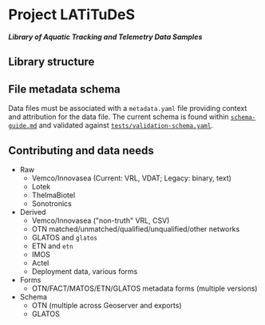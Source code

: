 # Project LATiTuDeS
***Library of Aquatic Tracking and Telemetry Data Samples***

## Library structure

## File metadata schema
Data files must be associated with a `metadata.yaml` file providing context and attribution for the data file. The current schema is found within [`schema-guide.md`](schema-guide.md) and validated against [`tests/validation-schema.yaml`](tests/validation-schema.yaml).

## Contributing and data needs
- Raw
   - Vemco/Innovasea (Current: VRL, VDAT; Legacy: binary, text)
   - Lotek
   - ThelmaBiotel
   - Sonotronics
- Derived
   - Vemco/Innovasea ("non-truth" VRL, CSV)
   - OTN matched/unmatched/qualified/unqualified/other networks
   - GLATOS and `glatos`
   - ETN and `etn`
   - IMOS
   - Actel
   - Deployment data, various forms
- Forms
   - OTN/FACT/MATOS/ETN/GLATOS metadata forms (multiple versions)
- Schema
   - OTN (multiple across Geoserver and exports)
   - GLATOS 

